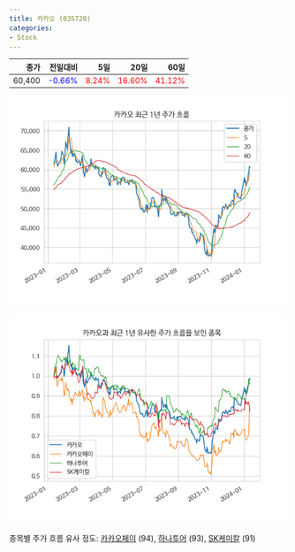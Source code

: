 ```yaml
---
title: 카카오 (035720)
categories:
- Stock
---
```


|종가|전일대비|5일|20일|60일|
|---:|-------:|--:|---:|---:|
|60,400|<span style="color: blue">-0.66%</span>|<span style="color: red">8.24%</span>|<span style="color: red">16.60%</span>|<span style="color: red">41.12%</span>|


<!-- more -->

![035720](/assets/images/stock/035720.png)

![035720](/assets/images/stock/035720_sim.png)

종목별 주가 흐름 유사 정도:
[카카오페이](/stock/377300/) (94),
[하나투어](/stock/039130/) (93),
[SK케미칼](/stock/285130/) (91)